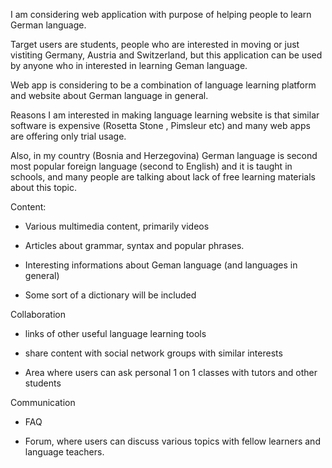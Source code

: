 ﻿

I am considering web application with purpose of helping people to learn German language.

Target users are students, people who are interested in moving or just vistiting Germany, Austria and Switzerland, but this application can be used by anyone who in interested in learning Geman language.

Web app is considering to be a combination of language learning platform and website about German language in general.

Reasons I am interested in making language learning website is that similar software is expensive (Rosetta Stone , Pimsleur etc) and many web apps are offering only trial usage.

Also, in my country (Bosnia and Herzegovina) German language is second most popular foreign language (second to English) and it is taught in schools, and many people are talking about lack of free learning materials about this topic.

Content:

* Various multimedia content, primarily videos

* Articles about grammar, syntax and popular phrases.

* Interesting informations about Geman language (and languages in general)

* Some sort of a dictionary will be included

Collaboration

* links of other useful language learning tools

* share content with social network groups with similar interests

* Area where users can ask personal 1 on 1 classes with tutors and other students

Communication

* FAQ

* Forum, where users can discuss various topics with fellow learners and language teachers.
